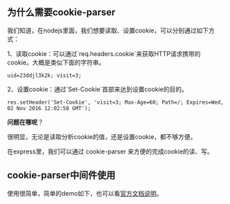 ## 为什么需要cookie-parser

我们知道，在nodejs里面，我们想要读取、设置cookie，可以分别通过如下方式：

1、读取cookie：可以通过\`req.headers.cookie\`来获取HTTP请求携带的cookie。大概是类似下面的字符串。

```
uid=23ddjl3k2k; visit=3; 
```

2、设置cookie：通过\`Set-Cookie\`首部来达到设置cookie的目的。

```
res.setHeader('Set-Cookie', 'visit=3; Max-Age=60; Path=/; Expires=Wed, 02 Nov 2016 12:02:58 GMT');
```

**问题在哪呢**？

很明显，无论是读取分析cookie的值，还是设置cookie，都不够方便。

在express里，我们可以通过 cookie-parser 来方便的完成cookie的读、写。

## cookie-parser中间件使用

使用很简单，简单的demo如下，也可以看[官方文档说明](https://github.com/expressjs/cookie-parser)。

```

```





